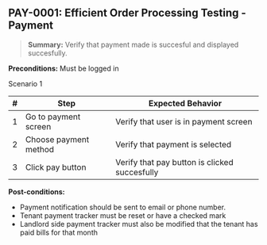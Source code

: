 ## **PAY-0001:** Efficient Order Processing Testing - Payment  

> **Summary:** Verify that payment made is succesful and displayed succesfully.  <br>

**Preconditions:** Must be logged in  

Scenario 1 

 | \# | Step | Expected Behavior | 
 |----|------|-------------------| 
 |  1 |Go to payment screen      | Verify that user is in payment screen   | 
 |  2 |Choose payment method      | Verify that payment is selected   | 
 |  3 |Click pay button    | Verify that pay button is clicked succesfully   |  

**Post-conditions:**  

 - Payment notification should be sent to email or phone number.  
 - Tenant payment tracker must be reset or have a checked mark  
 - Landlord side payment tracker must also be modified that the tenant has paid bills for that month  
